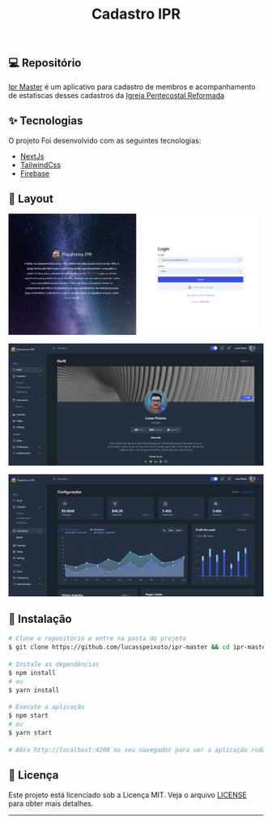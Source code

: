 <h1 align="center">
   Cadastro IPR
</h1>

<br>

## 💻 Repositório

[Ipr Master](https://github.com/lucasspeixoto/igrejapentecostalreformada) é um aplicativo para cadastro de membros e acompanhamento de estatiscas desses cadastros da [Igreja Pentecostal Reformada](https://igrejapentecostalreformada.vercel.app/)

## ✨ Tecnologias

O projeto Foi desenvolvido com as seguintes tecnologias:

- [NextJs](https://nextjs.org/)
- [TailwindCss](https://tailwindcss.com/)
- [Firebase](https://firebase.google.com/)

## 🔖 Layout

<!-- ![caption](src/assets/presentation.gif) -->

![interface](public/images/layout.png 'Layout Atual')

![interface](public/images/layout2.png 'Layout Atual')

![interface](public/images/layout3.png 'Layout Atual')

## 🚀 Instalação

```bash
# Clone o repositório e entre na pasta do projeto
$ git clone https://github.com/lucasspeixoto/ipr-master && cd ipr-master

# Instale as dependências
$ npm install
# ou
$ yarn install

# Execute a aplicação
$ npm start
# ou
$ yarn start

# Abra http://localhost:4200 no seu navegador para ver a aplicação rodando!
```

## 📝 Licença

Este projeto está licenciado sob a Licença MIT. Veja o arquivo [LICENSE](https://opensource.org/licenses/MIT) para obter mais detalhes.

---